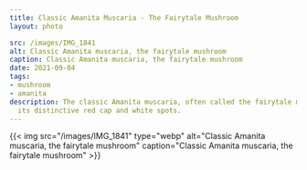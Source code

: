 ```yaml
---
title: Classic Amanita Muscaria - The Fairytale Mushroom
layout: photo

src: /images/IMG_1841
alt: Classic Amanita muscaria, the fairytale mushroom
caption: Classic Amanita muscaria, the fairytale mushroom
date: 2021-09-04
tags:
- mushroom
- amanita
description: The classic Amanita muscaria, often called the fairytale mushroom with
  its distinctive red cap and white spots.
---
```


{{< img src="/images/IMG_1841" type="webp" alt="Classic Amanita muscaria, the fairytale mushroom" caption="Classic Amanita muscaria, the fairytale mushroom" >}}
